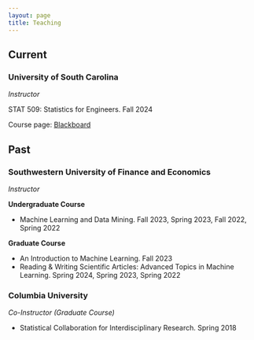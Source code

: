 ```yaml
---
layout: page
title: Teaching
---
```

## Current
### University of South Carolina
*Instructor*

STAT 509: Statistics for Engineers. Fall 2024

Course page: [Blackboard](https://blackboard.sc.edu/)

## Past
### Southwestern University of Finance and Economics
*Instructor*

**Undergraduate Course** 
- Machine Learning and Data Mining. Fall 2023, Spring 2023, Fall 2022, Spring 2022

**Graduate Course** 
- An Introduction to Machine Learning. Fall 2023
- Reading & Writing Scientific Articles: Advanced Topics in Machine Learning. Spring 2024, Spring 2023, Spring 2022



### Columbia University
*Co-Instructor (Graduate Course)*
- Statistical Collaboration for Interdisciplinary Research. Spring 2018

